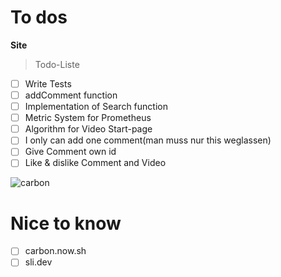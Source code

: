 # To dos
**Site**

> Todo-Liste
- [ ] Write Tests
- [ ] addComment function
- [ ] Implementation of Search function
- [ ] Metric System for Prometheus
- [ ] Algorithm for Video Start-page
- [ ] I only can add one comment(man muss nur this weglassen)
- [ ] Give Comment own id
- [ ] Like & dislike Comment and Video

![carbon](https://user-images.githubusercontent.com/113830349/229200019-56d538b7-e8be-4829-8d66-ae2c95fc9f5e.png)

# Nice to know
- [ ] carbon.now.sh
- [ ] sli.dev
